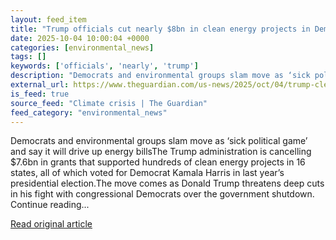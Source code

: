 ```yaml
---
layout: feed_item
title: "Trump officials cut nearly $8bn in clean energy projects in Democratic states"
date: 2025-10-04 10:00:04 +0000
categories: [environmental_news]
tags: []
keywords: ['officials', 'nearly', 'trump']
description: "Democrats and environmental groups slam move as ‘sick political game’ and say it will drive up energy billsThe Trump administration is cancelling $7"
external_url: https://www.theguardian.com/us-news/2025/oct/04/trump-clean-energy-cuts-democrat-states
is_feed: true
source_feed: "Climate crisis | The Guardian"
feed_category: "environmental_news"
---
```


Democrats and environmental groups slam move as ‘sick political game’ and say it will drive up energy billsThe Trump administration is cancelling $7.6bn in grants that supported hundreds of clean energy projects in 16 states, all of which voted for Democrat Kamala Harris in last year’s presidential election.The move comes as Donald Trump threatens deep cuts in his fight with congressional Democrats over the government shutdown. Continue reading...

[Read original article](https://www.theguardian.com/us-news/2025/oct/04/trump-clean-energy-cuts-democrat-states)
